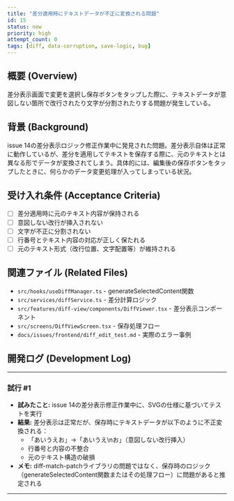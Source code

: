 ```yaml
---
title: "差分適用時にテキストデータが不正に変換される問題"
id: 15
status: new
priority: high
attempt_count: 0
tags: [diff, data-corruption, save-logic, bug]
---
```


## 概要 (Overview)

差分表示画面で変更を選択し保存ボタンをタップした際に、テキストデータが意図しない箇所で改行されたり文字が分割されたりする問題が発生している。

## 背景 (Background)

issue 14の差分表示ロジック修正作業中に発見された問題。差分表示自体は正常に動作しているが、差分を適用してテキストを保存する際に、元のテキストとは異なる形でデータが変換されてしまう。具体的には、編集後の保存ボタンをタップしたときに、何らかのデータ変更処理が入ってしまっている状況。

## 受け入れ条件 (Acceptance Criteria)

- [ ] 差分適用時に元のテキスト内容が保持される
- [ ] 意図しない改行が挿入されない
- [ ] 文字が不正に分割されない
- [ ] 行番号とテキスト内容の対応が正しく保たれる
- [ ] 元のテキスト形式（改行位置、文字配置等）が維持される

## 関連ファイル (Related Files)

- `src/hooks/useDiffManager.ts` - generateSelectedContent関数
- `src/services/diffService.ts` - 差分計算ロジック
- `src/features/diff-view/components/DiffViewer.tsx` - 差分表示コンポーネント
- `src/screens/DiffViewScreen.tsx` - 保存処理フロー
- `docs/issues/frontend/diff_edit_test.md` - 実際のエラー事例

## 開発ログ (Development Log)

---
### 試行 #1

- **試みたこと:** issue 14の差分表示修正作業中に、SVGの仕様に基づいてテストを実行
- **結果:** 差分表示は正常だが、保存時にテキストデータが以下のように不正変換される：
  - 「あいうえお」→「あいうえ\nお」（意図しない改行挿入）
  - 行番号と内容の不整合
  - 元のテキスト構造の破損
- **メモ:** diff-match-patchライブラリの問題ではなく、保存時のロジック（generateSelectedContent関数またはその処理フロー）に問題があると推定される

---
